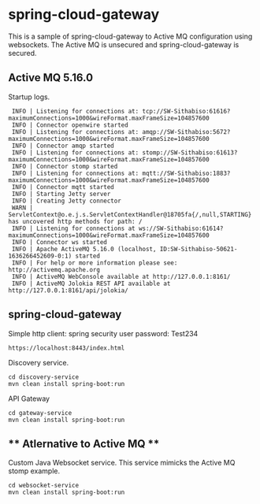 # spring-cloud-gateway
This is a sample of spring-cloud-gateway to Active MQ configuration using websockets. The Active MQ is unsecured and spring-cloud-gateway is secured.

## Active MQ 5.16.0

Startup logs.
```
 INFO | Listening for connections at: tcp://SW-Sithabiso:61616?maximumConnections=1000&wireFormat.maxFrameSize=104857600
 INFO | Connector openwire started
 INFO | Listening for connections at: amqp://SW-Sithabiso:5672?maximumConnections=1000&wireFormat.maxFrameSize=104857600
 INFO | Connector amqp started
 INFO | Listening for connections at: stomp://SW-Sithabiso:61613?maximumConnections=1000&wireFormat.maxFrameSize=104857600
 INFO | Connector stomp started
 INFO | Listening for connections at: mqtt://SW-Sithabiso:1883?maximumConnections=1000&wireFormat.maxFrameSize=104857600
 INFO | Connector mqtt started
 INFO | Starting Jetty server
 INFO | Creating Jetty connector
 WARN | ServletContext@o.e.j.s.ServletContextHandler@18705fa{/,null,STARTING} has uncovered http methods for path: /
 INFO | Listening for connections at ws://SW-Sithabiso:61614?maximumConnections=1000&wireFormat.maxFrameSize=104857600
 INFO | Connector ws started
 INFO | Apache ActiveMQ 5.16.0 (localhost, ID:SW-Sithabiso-50621-1636266452609-0:1) started
 INFO | For help or more information please see: http://activemq.apache.org
 INFO | ActiveMQ WebConsole available at http://127.0.0.1:8161/
 INFO | ActiveMQ Jolokia REST API available at http://127.0.0.1:8161/api/jolokia/

```

## spring-cloud-gateway

Simple http client: spring security user password: Test234
```
https://localhost:8443/index.html
```

Discovery service.

```
cd discovery-service
mvn clean install spring-boot:run
```
API Gateway

```
cd gateway-service
mvn clean install spring-boot:run
```
## ** Atlernative to Active MQ **

Custom Java Websocket service. This service mimicks the Active MQ stomp example.

```
cd websocket-service
mvn clean install spring-boot:run
```
